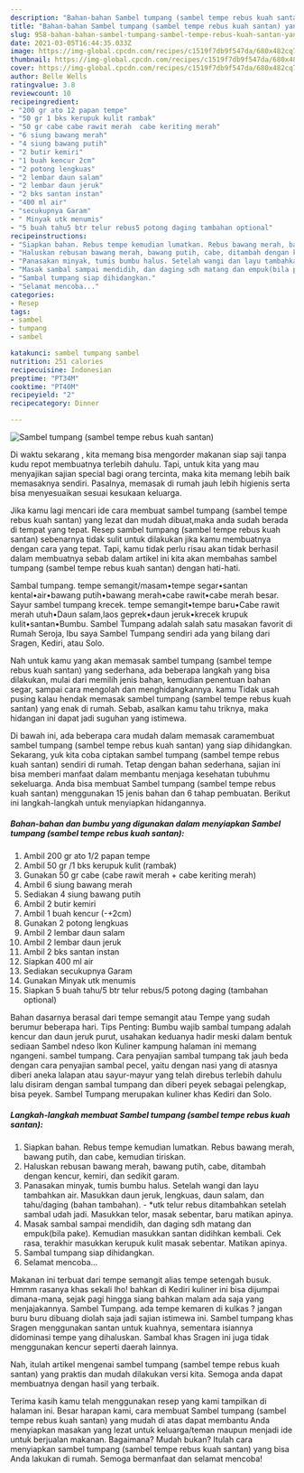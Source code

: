 ```yaml
---
description: "Bahan-bahan Sambel tumpang (sambel tempe rebus kuah santan) yang lezat dan Mudah Dibuat"
title: "Bahan-bahan Sambel tumpang (sambel tempe rebus kuah santan) yang lezat dan Mudah Dibuat"
slug: 958-bahan-bahan-sambel-tumpang-sambel-tempe-rebus-kuah-santan-yang-lezat-dan-mudah-dibuat
date: 2021-03-05T16:44:35.033Z
image: https://img-global.cpcdn.com/recipes/c1519f7db9f547da/680x482cq70/sambel-tumpang-sambel-tempe-rebus-kuah-santan-foto-resep-utama.jpg
thumbnail: https://img-global.cpcdn.com/recipes/c1519f7db9f547da/680x482cq70/sambel-tumpang-sambel-tempe-rebus-kuah-santan-foto-resep-utama.jpg
cover: https://img-global.cpcdn.com/recipes/c1519f7db9f547da/680x482cq70/sambel-tumpang-sambel-tempe-rebus-kuah-santan-foto-resep-utama.jpg
author: Belle Wells
ratingvalue: 3.8
reviewcount: 10
recipeingredient:
- "200 gr ato 12 papan tempe"
- "50 gr 1 bks kerupuk kulit rambak"
- "50 gr cabe cabe rawit merah  cabe keriting merah"
- "6 siung bawang merah"
- "4 siung bawang putih"
- "2 butir kemiri"
- "1 buah kencur 2cm"
- "2 potong lengkuas"
- "2 lembar daun salam"
- "2 lembar daun jeruk"
- "2 bks santan instan"
- "400 ml air"
- "secukupnya Garam"
- " Minyak utk menumis"
- "5 buah tahu5 btr telur rebus5 potong daging tambahan optional"
recipeinstructions:
- "Siapkan bahan. Rebus tempe kemudian lumatkan. Rebus bawang merah, bawang putih, dan cabe, kemudian tiriskan."
- "Haluskan rebusan bawang merah, bawang putih, cabe, ditambah dengan kencur, kemiri, dan sedikit garam."
- "Panasakan minyak, tumis bumbu halus. Setelah wangi dan layu tambahkan air. Masukkan daun jeruk, lengkuas, daun salam, dan tahu/daging (bahan tambahan).  *utk telur rebus ditambahkan setelah sambal udah jadi. Masukkan telor, masak sebentar, baru matikan apinya."
- "Masak sambal sampai mendidih, dan daging sdh matang dan empuk(bila pake). Kemudian masukkan santan didihkan kembali. Cek rasa, terakhir masukkan kerupuk kulit masak sebentar. Matikan apinya."
- "Sambal tumpang siap dihidangkan."
- "Selamat mencoba..."
categories:
- Resep
tags:
- sambel
- tumpang
- sambel

katakunci: sambel tumpang sambel 
nutrition: 251 calories
recipecuisine: Indonesian
preptime: "PT34M"
cooktime: "PT40M"
recipeyield: "2"
recipecategory: Dinner

---
```



![Sambel tumpang (sambel tempe rebus kuah santan)](https://img-global.cpcdn.com/recipes/c1519f7db9f547da/680x482cq70/sambel-tumpang-sambel-tempe-rebus-kuah-santan-foto-resep-utama.jpg)

Di waktu  sekarang , kita memang bisa mengorder makanan siap saji tanpa kudu repot membuatnya terlebih dahulu. Tapi, untuk kita yang mau menyajikan sajian special bagi orang tercinta, maka kita memang lebih baik memasaknya sendiri. Pasalnya, memasak di rumah jauh lebih higienis serta bisa menyesuaikan sesuai kesukaan keluarga.

Jika kamu lagi mencari ide cara membuat sambel tumpang (sambel tempe rebus kuah santan) yang lezat dan mudah dibuat,maka anda sudah berada di tempat yang tepat. Resep sambel tumpang (sambel tempe rebus kuah santan)  sebenarnya tidak sulit untuk dilakukan jika kamu membuatnya dengan cara yang tepat. Tapi, kamu tidak perlu risau akan tidak berhasil dalam membuatnya 
sebab dalam artikel ini kita akan membahas sambel tumpang (sambel tempe rebus kuah santan) dengan hati-hati.  

Sambal tumpang. tempe semangit/masam•tempe segar•santan kental•air•bawang putih•bawang merah•cabe rawit•cabe merah besar. Sayur sambel tumpang krecek. tempe semangit•tempe baru•Cabe rawit merah utuh•Daun salam,laos geprek•daun jeruk•krecek krupuk kulit•santan•Bumbu. Sambel Tumpang adalah salah satu masakan favorit di Rumah Seroja, Ibu saya Sambel Tumpang sendiri ada yang bilang dari Sragen, Kediri, atau Solo.

Nah untuk kamu yang akan memasak sambel tumpang (sambel tempe rebus kuah santan) yang sederhana, ada beberapa langkah yang bisa dilakukan, mulai dari memilih jenis bahan, kemudian penentuan bahan segar, sampai cara mengolah dan menghidangkannya. kamu Tidak usah pusing kalau hendak memasak sambel tumpang (sambel tempe rebus kuah santan) yang enak di rumah. Sebab, asalkan kamu  tahu triknya, maka hidangan ini dapat jadi suguhan yang istimewa.

Di bawah ini, ada beberapa cara mudah dalam memasak caramembuat sambel tumpang (sambel tempe rebus kuah santan) yang siap dihidangkan. Sekarang, yuk kita coba ciptakan sambel tumpang (sambel tempe rebus kuah santan) sendiri di rumah. Tetap dengan bahan sederhana, sajian ini bisa memberi manfaat dalam membantu menjaga kesehatan tubuhmu sekeluarga. Anda bisa membuat Sambel tumpang (sambel tempe rebus kuah santan) menggunakan 15 jenis bahan dan 6 tahap pembuatan. Berikut ini langkah-langkah untuk menyiapkan hidangannya.

<!--inarticleads1-->

##### Bahan-bahan dan bumbu yang digunakan dalam menyiapkan Sambel tumpang (sambel tempe rebus kuah santan):

1. Ambil 200 gr ato 1/2 papan tempe
1. Ambil 50 gr /1 bks kerupuk kulit (rambak)
1. Gunakan 50 gr cabe (cabe rawit merah + cabe keriting merah)
1. Ambil 6 siung bawang merah
1. Sediakan 4 siung bawang putih
1. Ambil 2 butir kemiri
1. Ambil 1 buah kencur (-+2cm)
1. Gunakan 2 potong lengkuas
1. Ambil 2 lembar daun salam
1. Ambil 2 lembar daun jeruk
1. Ambil 2 bks santan instan
1. Siapkan 400 ml air
1. Sediakan secukupnya Garam
1. Gunakan  Minyak utk menumis
1. Siapkan 5 buah tahu/5 btr telur rebus/5 potong daging (tambahan optional)


Bahan dasarnya berasal dari tempe semangit atau Tempe yang sudah berumur beberapa hari. Tips Penting: Bumbu wajib sambal tumpang adalah kencur dan daun jeruk purut, usahakan keduanya hadir meski dalam bentuk sediaan Sambel ndeso Ikon Kuliner kampung halaman ini memang ngangeni. sambel tumpang. Cara penyajian sambal tumpang tak jauh beda dengan cara penyajian sambal pecel, yaitu dengan nasi yang di atasnya diberi aneka lalapan atau sayur-mayur yang telah direbus terlebih dahulu lalu disiram dengan sambal tumpang dan diberi peyek sebagai pelengkap, bisa peyek. Sambel Tumpang merupakan kuliner khas Kediri dan Solo. 

<!--inarticleads2-->

##### Langkah-langkah membuat Sambel tumpang (sambel tempe rebus kuah santan):

1. Siapkan bahan. Rebus tempe kemudian lumatkan. Rebus bawang merah, bawang putih, dan cabe, kemudian tiriskan.
1. Haluskan rebusan bawang merah, bawang putih, cabe, ditambah dengan kencur, kemiri, dan sedikit garam.
1. Panasakan minyak, tumis bumbu halus. Setelah wangi dan layu tambahkan air. Masukkan daun jeruk, lengkuas, daun salam, dan tahu/daging (bahan tambahan).  - *utk telur rebus ditambahkan setelah sambal udah jadi. Masukkan telor, masak sebentar, baru matikan apinya.
1. Masak sambal sampai mendidih, dan daging sdh matang dan empuk(bila pake). Kemudian masukkan santan didihkan kembali. Cek rasa, terakhir masukkan kerupuk kulit masak sebentar. Matikan apinya.
1. Sambal tumpang siap dihidangkan.
1. Selamat mencoba...


Makanan ini terbuat dari tempe semangit alias tempe setengah busuk. Hmmm rasanya khas sekali lho! bahkan di Kediri kuliner ini bisa dijumpai dimana-mana, sejak pagi hingga siang bahkan malam ada saja yang menjajakannya. Sambel Tumpang. ada tempe kemaren di kulkas ? jangan buru buru dibuang diolah saja jadi sajian istimewa ini. Sambel tumpang khas Sragen menggunakan santan untuk kuahnya, sementara isiannya didominasi tempe yang dihaluskan. Sambal khas Sragen ini juga tidak menggunakan kencur seperti daerah lainnya. 

Nah, itulah artikel mengenai  sambel tumpang (sambel tempe rebus kuah santan)  yang praktis dan mudah dilakukan versi kita. Semoga anda dapat membuatnya dengan hasil yang terbaik. 

Terima kasih kamu telah menggunakan resep yang kami tampilkan di halaman ini. Besar harapan kami, cara membuat  Sambel tumpang (sambel tempe rebus kuah santan) yang mudah di atas dapat membantu Anda menyiapkan masakan yang lezat untuk keluarga/teman maupun menjadi ide untuk berjualan makanan. Bagaimana? Mudah bukan? Itulah cara menyiapkan sambel tumpang (sambel tempe rebus kuah santan) yang bisa Anda lakukan di rumah. Semoga bermanfaat dan selamat mencoba!


